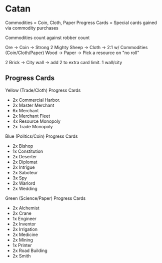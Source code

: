 # Catan

Commodities = Coin, Cloth, Paper
Progress Cards = Special cards gained via commodity purchases

Commodities count against robber count

Ore -> Coin -> Strong 2 Mighty
Sheep -> Cloth -> 2:1 w/ Commodities (Coin/Cloth/Paper)
Wood -> Paper -> Pick a resource on "no roll"

2 Brick -> City wall -> add 2 to extra card limit. 1 wall/city

## Progress Cards

Yellow (Trade/Cloth) Progress Cards

- 2x Commercial Harbor.
- 2x Master Merchant
- 6x Merchant
- 2x Merchant Fleet
- 4x Resource Monopoly
- 2x Trade Monopoly

Blue (Politics/Coin) Progress Cards

- 2x Bishop
- 1x Constitution
- 2x Deserter
- 2x Diplomat
- 2x Intrigue
- 2x Saboteur
- 3x Spy
- 2x Warlord
- 2x Wedding

Green (Science/Paper) Progress Cards

- 2x Alchemist
- 2x Crane
- 1x Engineer
- 2x Inventor
- 2x Irrigation
- 2x Medicine
- 2x Mining
- 1x Printer
- 2x Road Building
- 2x Smith
